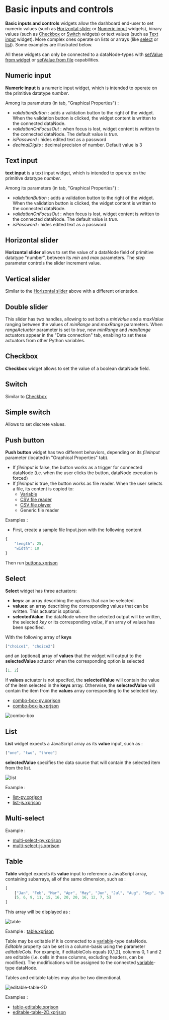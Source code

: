 ﻿# Basic inputs and controls

**Basic inputs and controls** widgets allow the dashboard end-user to set numeric values (such as [Horizontal slider](#horizontal-slider) or [Numeric input](#numeric-input) widgets), binary values (such as [Checkbox](#checkbox) or [Switch](#switch) widgets) or text values (such as [Text input](#text-input) widget). More complex ones operate on lists or arrays (like [select](#select) or [list](#list)). Some examples are illustrated below. 

All these widgets can only be connected to a dataNode-types with [setValue from widget](../../ds/ds-execution-engine/#setvalue-from-widget) or [setValue from file](../../ds/ds-execution-engine/#setvalue-from-file) capabilities.

## Numeric input

**Numeric input** is a numeric input widget, which is intended to operate on the primitive datatype *number*.

Among its parameters (in tab, "Graphical Properties") :

* *validationButton* : adds a validation button to the right of the widget. When the validation button is clicked, the widget content is written to the connected dataNode.
* *validationOnFocusOut* : when focus is lost, widget content is written to the connected dataNode. The default value is *true*.
* *isPassword* : hides edited text as a password
* *decimalDigits* : decimal precision of number. Default value is 3

## Text input

**text input** is a text input widget, which is intended to operate on the primitive datatype *number*.

Among its parameters (in tab, "Graphical Properties") :

* *validationButton* : adds a validation button to the right of the widget. When the validation button is clicked, the widget content is written to the connected dataNode.
* *validationOnFocusOut* : when focus is lost, widget content is written to the connected dataNode. The default value is *true*.
* *isPassword* : hides edited text as a password

## Horizontal slider

**Horizontal slider** allows to set the value of a dataNode field of primitive datatype "number", between its *min* and *max* parameters. The *step* parameter controls the slider increment value.

## Vertical slider

Similar to the [Horizontal slider](#horizontal-slider) above with a different orientation.

## Double slider

This slider has two handles, allowing to set both a *minValue* and a *maxValue* ranging between the values of *minRange* and *maxRange* parameters. When *rangeActuator* parameter is set to *true*, new *minRange* and *maxRange* actuators appear in the "Data connection" tab, enabling to set these actuators from other Python variables.

## Checkbox

**Checkbox** widget allows to set the value of a boolean dataNode field.

## Switch

Similar to [Checkbox](#checkbox)

## Simple switch

Allows to set discrete values.

## Push button

**Push button** widget has two different behaviors, depending on its *fileInput* parameter (located in "Graphical Properties" tab).

* If *fileInput* is false, the button works as a trigger for connected dataNode (i.e. when the user clicks the button, dataNode execution is forced)
* If *fileInput* is true, the button works as file reader. When the user selects a file, its content is copied to:
  * [Variable](../../ds/ds-basics/#variable)
  * [CSV file reader](../../ds/ds-reference/#csv-file-reader)
  * [CSV file player](../../ds/ds-reference/#csv-file-player)
  * Generic file reader

Examples :

* First, create a sample file Input.json with the following content

``` javascript
{
    "length": 25,
    "width": 10
}
```

Then run [buttons.xprjson](/wdg/basic/buttons.xprjson)

## Select

**Select** widget has three actuators:

* **keys**: an array describing the options that can be selected.
* **values**: an array describing the corresponding values that can be written. This actuator is optional.
* **selectedValue**: the dataNode where the selected output will be written, the selected *key* or its corresponding *value*, if an array of values has been specified.

With the following array of **keys**

``` javascript
["choice1", "choice2"]
```

and an (optional) array of **values** that the widget will output to the **selectedValue** actuator when the corresponding option is selected

``` javascript
[1, 2]
```

If **values** actuator is not specifed, the **selectedValue** will contain the value of the item selected in the **keys** array.
Otherwise, the **selectedValue** will contain the item from the **values** array corresponding to the selected key.

* [combo-box-py.xprjson](/wdg/basic/combo-box-py.xprjson)
* [combo-box-js.xprjson](/wdg/basic/combo-box-js.xprjson)

![combo-box](basic/combo-box.png)

## List

**List** widget expects a JavaScript array as its **value** input, such as :

``` javascript
["one", "two", "three"]
```

**selectedValue** specifies the data source that will contain the selected item from the list.

![list](basic/list.png)

Example :

* [list-py.xprjson](/wdg/basic/list-py.xprjson)
* [list-js.xprjson](/wdg/basic/list-js.xprjson)

## Multi-select

Example :

* [multi-select-py.xprjson](/wdg/basic/multi-select-py.xprjson)
* [multi-select-js.xprjson](/wdg/basic/multi-select-js.xprjson)

## Table

**Table** widget expects its **value** input to reference a JavaScript array, containing subarrays, all of the same dimension, such as :

``` javascript
[
    ["Jan", "Feb", "Mar", "Apr", "May", "Jun", "Jul", "Aug", "Sep", "Oct", "Nov", "Dec"],
    [5, 6, 9, 11, 15, 16, 20, 20, 16, 12, 7, 5]
]
```

This array will be displayed as :

![table](tables/table.png)

Example : [table.xprjson](/wdg/tables/table.xprjson)

Table may be editable if it is connected to a [variable](../../ds/ds-basics/#variable)-type dataNode. *Editable* property can be set in a column-basis using the parameter *editableCols*. For example, if editableCols equals [0,1,2], columns 0, 1 and 2 are editable (i.e. cells in these columns, excluding headers, can be modified). The modifications will be assigned to the connected [variable](../../ds/ds-basics/#variable)-type dataNode.

Tables and editable tables may also be two dimentional.

![editable-table-2D](tables/editable-table-2D.png)

Examples : 

* [table-editable.xprjson](/wdg/tables/table-editable.xprjson)
* [editable-table-2D.xprjson](/wdg/tables/editable-table-2D.xprjson)

